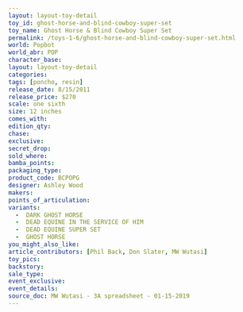 ```yaml
---
layout: layout-toy-detail 
toy_id: ghost-horse-and-blind-cowboy-super-set
toy_name: Ghost Horse & Blind Cowboy Super Set
permalink: /toys-1-6/ghost-horse-and-blind-cowboy-super-set.html
world: Popbot
world_abr: POP
character_base: 
layout: layout-toy-detail
categories: 
tags: [poncho, resin]
release_date: 8/15/2011
release_price: $270 
scale: one sixth
size: 12 inches
comes_with: 
edition_qty: 
chase: 
exclusive: 
secret_drop: 
sold_where: 
bamba_points: 
packaging_type: 
product_code: BCPOPG
designer: Ashley Wood
makers: 
points_of_articulation: 
variants: 
  -  DARK GHOST HORSE
  -  DEAD EQUINE IN THE SERVICE OF HIM
  -  DEAD EQUINE SUPER SET
  -  GHOST HORSE
you_might_also_like: 
article_contributors: [Phil Back, Don Slater, MW Wutasi]
toy_pics: 
backstory: 
sale_type: 
event_exclusive: 
event_details: 
source_doc: MW Wutasi - 3A spreadsheet - 01-15-2019
---
```

